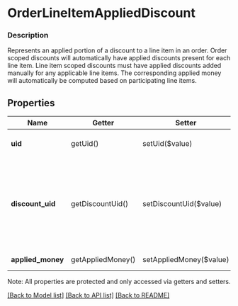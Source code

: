 # OrderLineItemAppliedDiscount

### Description

Represents an applied portion of a discount to a line item in an order.  Order scoped discounts will automatically have applied discounts present for each line item. Line item scoped discounts must have applied discounts added manually for any applicable line items. The corresponding applied money will automatically be computed based on participating line items.

## Properties
Name | Getter | Setter | Type | Description | Notes
------------ | ------------- | ------------- | ------------- | ------------- | -------------
**uid** | getUid() | setUid($value) | **string** | Unique ID that identifies the applied discount only within this order. | [optional] 
**discount_uid** | getDiscountUid() | setDiscountUid($value) | **string** | The &#x60;uid&#x60; of the discount the applied discount represents. Must reference a discount present in the &#x60;order.discounts&#x60; field.  This field is immutable. To change which discounts apply to a line item, you must delete the discount and re-add it as a new &#x60;OrderLineItemAppliedDiscount&#x60;. | 
**applied_money** | getAppliedMoney() | setAppliedMoney($value) | [**\SquareConnect\Model\Money**](Money.md) | The amount of money applied by the discount to the line item. | [optional] 

Note: All properties are protected and only accessed via getters and setters.

[[Back to Model list]](../../README.md#documentation-for-models) [[Back to API list]](../../README.md#documentation-for-api-endpoints) [[Back to README]](../../README.md)

